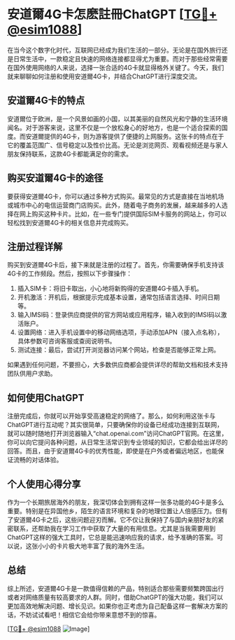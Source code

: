 # 安道爾4G卡怎麽註冊ChatGPT [[TG💪+ @esim1088](https://t.me/s/esim1088)]

在当今这个数字化时代，互联网已经成为我们生活的一部分。无论是在国外旅行还是日常生活中，一款稳定且快速的网络连接都显得尤为重要。而对于那些经常需要在国外使用网络的人来说，选择一张合适的4G卡就显得格外关键了。今天，我们就来聊聊如何注册和使用安道爾4G卡，并结合ChatGPT进行深度交流。

## 安道爾4G卡的特点

安道爾位于欧洲，是一个风景如画的小国，以其美丽的自然风光和宁静的生活环境闻名。对于游客来说，这里不仅是一个放松身心的好地方，也是一个适合探索的国度。而安道爾提供的4G卡，则为游客提供了便捷的上网服务。这张卡的特点在于它的覆盖范围广、信号稳定以及性价比高。无论是浏览网页、观看视频还是与家人朋友保持联系，这款4G卡都能满足你的需求。

## 购买安道爾4G卡的途径

要获得安道爾4G卡，你可以通过多种方式购买。最常见的方式是直接在当地机场或城市中心的电信运营商门店购买。此外，随着电子商务的发展，越来越多的人选择在网上购买这种卡片。比如，在一些专门提供国际SIM卡服务的网站上，你可以轻松找到安道爾4G卡的相关信息并完成购买。

## 注册过程详解

购买到安道爾4G卡后，接下来就是注册的过程了。首先，你需要确保手机支持该4G卡的工作频段。然后，按照以下步骤操作：

1. 插入SIM卡：将旧卡取出，小心地将新购得的安道爾4G卡插入手机。
2. 开机激活：开机后，根据提示完成基本设置，通常包括语言选择、时间日期等。
3. 输入IMSI码：登录供应商提供的官方网站或应用程序，输入收到的IMSI码以激活账户。
4. 设置网络：进入手机设置中的移动网络选项，手动添加APN（接入点名称），具体参数可咨询客服或查阅说明书。
5. 测试连接：最后，尝试打开浏览器访问某个网站，检查是否能够正常上网。

如果遇到任何问题，不要担心，大多数供应商都会提供详尽的帮助文档和技术支持团队供用户求助。

## 如何使用ChatGPT

注册完成后，你就可以开始享受高速稳定的网络了。那么，如何利用这张卡与ChatGPT进行互动呢？其实很简单，只要确保你的设备已经成功连接到互联网，就可以随时随地打开浏览器输入“chat.openai.com”访问ChatGPT官网。在这里，你可以向它提问各种问题，从日常生活常识到专业领域的知识，它都会给出详尽的回答。而且，由于安道爾4G卡的优秀性能，即使是在户外或者偏远地区，也能保证流畅的对话体验。

## 个人使用心得分享

作为一个长期旅居海外的朋友，我深切体会到拥有这样一张多功能的4G卡是多么重要。特别是在异国他乡，陌生的语言环境和复杂的地理位置让人倍感压力。但有了安道爾4G卡之后，这些问题迎刃而解。它不仅让我保持了与国内亲朋好友的紧密联系，还帮助我在学习工作中获取了大量的有用信息。尤其是当我需要用到ChatGPT这样的强大工具时，它总是能迅速响应我的请求，给予准确的答案。可以说，这张小小的卡片极大地丰富了我的海外生活。

## 总结

综上所述，安道爾4G卡是一款值得信赖的产品，特别适合那些需要频繁跨国出行或者对网络质量有较高要求的人群。同时，借助ChatGPT的强大功能，我们可以更加高效地解决问题、增长见识。如果你也正考虑为自己配备这样一套解决方案的话，不妨试试看吧！相信它会给你带来意想不到的惊喜。

[[TG💪+ @esim1088](https://t.me/s/esim1088) ![Image](https://i.postimg.cc/4NQfJmqS/Snipaste-2025-05-13-00-14-12.png)]